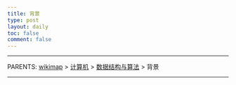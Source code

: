```yaml
---
title: 背景
type: post
layout: daily
toc: false
comment: false
---
```

---
PARENTS: [wikimap](/gknows/wikimap) > [计算机](/gknows/计算机) > [数据结构与算法](/gknows/数据结构与算法) > 背景

---
